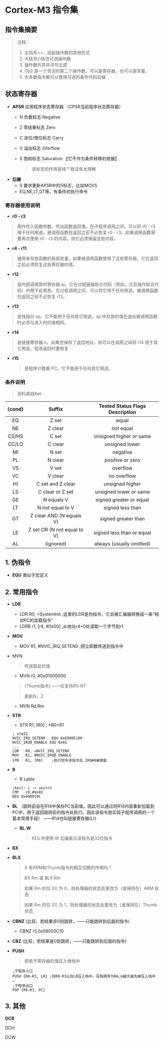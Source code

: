 # Cortex-M3 指令集
## 指令集摘要

> 注释：
>
> 1.  尖括号<>，括起操作数的其他形式
> 2.  大括号{}括住可选操作数
> 3. 操作数列并非详尽无遗
> 4. Op2 是一个灵活的第二个操作数，可以是寄存器，也可以是常量。
> 5. 大多数指令都可以使用可选的条件代码后缀



## 状态寄存器

- **APSR** 应用程序状态寄存器 （CPSR当前程序状态寄存器）
  - N 负数标志 Negative
  
  - Z 零结果标志 Zero
  
  - C 进位/借位标志 Carry
  
  - V 溢出标志 oVerflow
  
  - S 饱和标志 Saturation 【它不作为条件转移的依据】
  
    > 该标志的作用是啥？我没有太理解
- **后缀**
  - S 要求更新APSR中的S标志，比如MOVS
  - EQ,NE,LT,GT等，有条件的执行命令

### 寄存器使用说明

- **r0 - r3**
  
> 用作传入函数参数，传出函数返回值。在子程序调用之间，可以将 r0 - r3 用于任何用途。被调用函数在返回之前不必恢复 r0 - r3。如果调用函数需要再次使用 r0 - r3 的内容，则它必须保留这些内容。

- **r4 - r11**
  
> 被用来存放函数的局部变量。如果被调用函数使用了这些寄存器，它在返回之前必须恢复这些寄存器的值。

- **r12**
  
> 是内部调用暂时寄存器 ip。它在过程链接胶合代码（例如，交互操作胶合代码）中用于此角色。在过程调用之间，可以将它用于任何用途。被调用函数在返回之前不必恢复 r12。

- **r13**
  
> 是栈指针 sp。它不能用于任何其它用途。sp 中存放的值在退出被调用函数时必须与进入时的值相同。

- **r14**
  
> 是链接寄存器 lr。如果您保存了返回地址，则可以在调用之间将 r14 用于其它用途，程序返回时要恢复

- **r15**

  > 是程序计数器 PC。它不能用于任何其它用途。

### 条件说明

> 资料源自Keil

| {cond} |Suffix                     |Tested Status Flags Description |
| :----: | :----:                    | :----:                         |
|EQ      |Z set                      |equal                           |
|NE      |Z clear                    |not equal                       |
|CS/HS   |C set                      |unsigned higher or same         |
|CC/LO   |C clear                    |unsigned lower                  |
|MI      |N set                      |negative                        |
|PL      |N clear                    |positive or zero                |
|VS      |V set                      |overflow                        |
|VC      |V clear                    |no overflow                     |
|HI      |C set and Z clear          |unsigned higher                 |
|LS      |C clear or Z set           |unsigned lower or same          |
|GE      |N equals V                 |signed greater or equal         |
|LT      |N not equal to V           |signed less than                |
|GT      |Z clear AND (N equals V)   |signed greater than             |
|LE      |Z set OR (N not equal to V)|signed less than or equal       |
|AL      |(ignored)                  |always (usually omitted)        |



## 1. 伪指令

- **EQU** 类似于宏定义

## 2. 常用指令

- **LDR** 
  - LDR	R0, =SystemInit	;这里的LDR是伪指令，它会被汇编器转换成一条“相对PC的加载指令”
  - LDRB	r1, [r4, #0x00]   ;从地址r4+0处读取一个字节到r1
  
- **MOV**
  
  - MOV	R1, #NVIC_IRQ_SETEN0	;把立即数传送到指令中
  
- MVN

  > 传送取反的值

  - MVN r0, #0x01000000

  > [Thumb指令] ——仅支持R0-R7
  >
  > 更新N，Z

  - MVN Rd,Rm

- **STR**
  
  - STR	R1,  [R0]	; *R0=R1

  ```assembly
  ; stm32
  NVIC_IRQ_SETEN0	EQU	0xE000E100
  NVIC_IRQ0_ENABLE EQU 0x01
  ...
  LDR	R0, =NVIC_IRQ_SETEN0
  MOV	R1, #NVIC_IRQ0_ENABLE
  STR	R1, [R0]	;执行完毕该指令后,IRQ#0被使能
  ```

- **B** 

  - B Lable

  ```assembly
  ;keil: c -> switch
  CMP	r0,#0x02
  BEQ 0x000019C
  ```





- **BL** （跳转前会在R14中保存PC当前值，因此可以通过将R14内容重新加载到PC中，用于返回跳转前的指令处执行。因此该指令是实现子程序调用的一个基本常用手段） ——R14也叫链接寄存器(Lr)

  - **BL.W** 

    > KEIL中使用 W 后缀表示该指令是32位指令

- **BX**

- **BLX**

  > X 有ARM和Thumb指令的相互切换的作用吗？
  >
  > BX Rm 或 BLX Rm
  >
  > 如果 Rm 的位 [0] 为 0，则处理器的状态会更改为（或保持在）ARM 状态
  >
  > 如果 Rm 的位 [0] 为 1，则处理器的状态会更改为（或保持在）Thumb 状态

  

- **CBNZ** (比较，若结果非0则跳转，——只能跳转到后面的指令)

  - CBNZ     r5,0x08002C10

- **CBZ**  (比较，若结果是0则跳转，——只能跳转到后面的指令)



- **PUSH**

  > 把若干寄存器的值压入堆栈中

  ```assembly
  ;子程序入口
  PUSH {R0-R3, LR} ;将R0-R3以及LR压入栈中，压栈顺序为Rm,m越大越先被压入栈中
  … 
  ;子程序出口
  POP {R0-R3, PC}
  ```

  

  

## 3. 其他

**DCB** 

DCH

DCW

